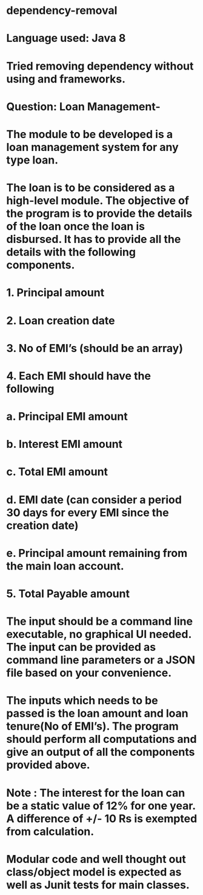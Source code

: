 # dependency-removal

# Language used: Java 8
# Tried removing dependency without using and frameworks.

# Question: Loan Management-
# The module to be developed is a loan management system for any type loan.
# The loan is to be considered as a high-level module. The objective of the program is to provide the details of the loan once the loan is disbursed. It has to provide all the details with the following components.
#   1. Principal amount
#   2. Loan creation date
#   3. No of EMI’s (should be an array)
#   4. Each EMI should have the following
#     a. Principal EMI amount
#     b. Interest EMI amount
#     c. Total EMI amount
#     d. EMI date (can consider a period 30 days for every EMI since the creation date)
#     e. Principal amount remaining from the main loan account.
#   5. Total Payable amount
# The input should be a command line executable, no graphical UI needed. The input can be provided as command line parameters or a JSON file based on your convenience.
# The inputs which needs to be passed is the loan amount and loan tenure(No of EMI’s). The program should perform all computations and give an output of all the components provided above.
# Note : The interest for the loan can be a static value of 12% for one year. A difference of +/- 10 Rs is exempted from calculation.
# Modular code and well thought out class/object model is expected as well as Junit tests for main classes.
